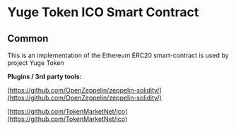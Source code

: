 # Yuge Token ICO Smart Contract

## Common

This is an implementation of the Ethereum ERC20 smart-contract is used by project Yuge Token

<b>Plugins / 3rd party tools:</b>

[https://github.com/OpenZeppelin/zeppelin-solidity/](https://github.com/OpenZeppelin/zeppelin-solidity/)

[https://github.com/TokenMarketNet/ico](https://github.com/TokenMarketNet/ico)